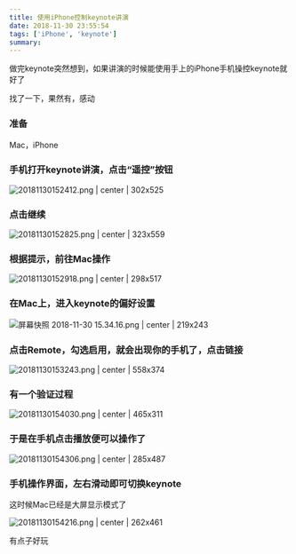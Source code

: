 ```yaml
---
title: 使用iPhone控制keynote讲演
date: 2018-11-30 23:55:54
tags: ['iPhone', 'keynote']
summary:
---
```

做完keynote突然想到，如果讲演的时候能使用手上的iPhone手机操控keynote就好了

找了一下，果然有，感动

### 准备
Mac，iPhone

### 手机打开keynote讲演，点击“遥控”按钮


![20181130152412.png | center | 302x525](https://cdn.nlark.com/yuque/0/2018/png/115449/1543562662960-eca53ad8-eb4c-4de4-b021-d6921bd5f098.png "")


### 点击继续


![20181130152825.png | center | 323x559](https://cdn.nlark.com/yuque/0/2018/png/115449/1543563007784-57643b1f-bd86-4c3e-91af-6215bb7d5f7a.png "")




### 根据提示，前往Mac操作


![20181130152918.png | center | 298x517](https://cdn.nlark.com/yuque/0/2018/png/115449/1543563049198-c2903463-1fee-4549-8e39-528c2c354692.png "")


### 在Mac上，进入keynote的偏好设置


![屏幕快照 2018-11-30 15.34.16.png | center | 219x243](https://cdn.nlark.com/yuque/0/2018/png/115449/1543563293180-4a654681-c7ab-479f-bfd6-661004e9d797.png "")


### 点击Remote，勾选启用，就会出现你的手机了，点击链接


![20181130153243.png | center | 558x374](https://cdn.nlark.com/yuque/0/2018/png/115449/1543563381476-8c1b7c00-8e69-44f9-952f-3a6b968eedbc.png "")


### 有一个验证过程


![20181130154030.png | center | 465x311](https://cdn.nlark.com/yuque/0/2018/png/115449/1543563645172-b3a5fab9-4d2b-40d3-b714-8c4b582c51d0.png "")


### 于是在手机点击播放便可以操作了


![20181130154306.png | center | 285x487](https://cdn.nlark.com/yuque/0/2018/png/115449/1543563800561-76901a55-d76d-4392-a1e8-bfb7ea65ea41.png "")

### 手机操作界面，左右滑动即可切换keynote
这时候Mac已经是大屏显示模式了


![20181130154216.png | center | 262x461](https://cdn.nlark.com/yuque/0/2018/png/115449/1543563832129-6015ea4f-1f9d-40d3-937a-c6ebc60c48e0.png "")


有点子好玩
